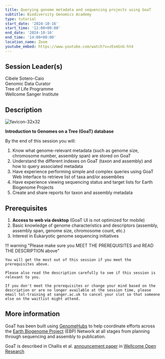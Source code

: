 ```yaml
---
title: Querying genome metadata and sequencing projects using GoaT
subtitle: Biodiversity Genomics Academy
type: tutorial
start_date: '2024-10-16'
start_time: '12:00+00:00'
end_date: '2024-10-16'
end_time: '14:00+00:00'
location_name: Zoom
youtube_embed: https://www.youtube.com/watch?v=zExmSnG-ht4
---
```


## Session Leader(s)

Cibele Sotero-Caio  
Genomic Data Curator  
Tree of Life Programme  
Wellcome Sanger Institute

## Description

![favicon-32x32](https://github.com/BGAcademy23/goat/assets/13206220/6758c870-f72e-43c9-8d05-e0c47d3de052)

**Introduction to Genomes on a Tree (GoaT) database**

By the end of this session you will:

1. Know what genome-relevant metadata (such as genome size, chromosome number, assembly span) are stored on GoaT
2. Understand the different indexes on GoaT (taxon and assembly) and how to query associated metadata
3. Have experience performing simple and complex queries using GoaT Web Interface to retrieve list of taxa and/or assemblies
4. Have experience viewing sequencing status and target lists for Earth Biogenome Projects
5. Create and share reports for taxon and assembly metadata

## Prerequisites

1. **Access to web via desktop** (GoaT UI is not optimized for mobile)
2. Basic knowledge of genome characteristics and descriptors (assembly, assembly span, genome size, chromosome count,
   etc.)
3. Interest in Eukaryotic genome sequencing initiatives

!!! warning "Please make sure you MEET THE PREREQUISITES and READ THE DESCRIPTION above"

    You will get the most out of this session if you meet the prerequisites above.

    Please also read the description carefully to see if this session is relevant to you.

    If you don't meet the prerequisites or change your mind based on the description or are no longer available at the session time, please email tol-training at sanger.ac.uk to cancel your slot so that someone else on the waitlist might attend.

## More information

GoaT has been built using [GenomeHubs](https://github.com/genomehubs/genomehubs) to help coordinate efforts across the [Earth Biogenome Project](https://www.earthbiogenome.org) (EBP) Network at all stages from planning through sequencing and assembly to publication.

GoaT is described in Challis et al. [announcement paper](https://wellcomeopenresearch.org/articles/8-24) in [Wellcome Open Research](https://wellcomeopenresearch.org)
